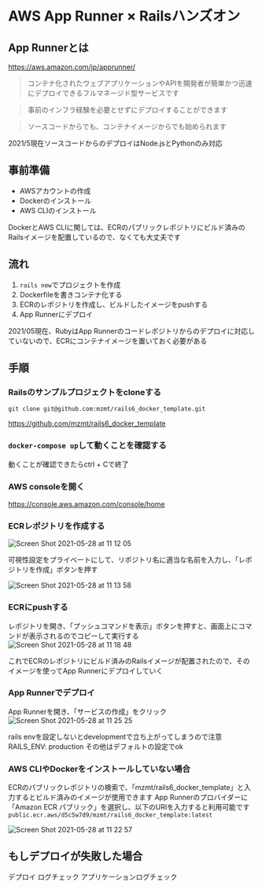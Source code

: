 # AWS App Runner × Railsハンズオン

## App Runnerとは
https://aws.amazon.com/jp/apprunner/

> コンテナ化されたウェブアプリケーションやAPIを開発者が簡単かつ迅速にデプロイできるフルマネージド型サービスです

> 事前のインフラ経験を必要とせずにデプロイすることができます

> ソースコードからでも、コンテナイメージからでも始められます

2021/5現在ソースコードからのデプロイはNode.jsとPythonのみ対応

## 事前準備
- AWSアカウントの作成
- Dockerのインストール
- AWS CLIのインストール

DockerとAWS CLIに関しては、ECRのパブリックレポジトリにビルド済みのRailsイメージを配置しているので、なくても大丈夫です

## 流れ
1. `rails new`でプロジェクトを作成
2. Dockerfileを書きコンテナ化する
3. ECRのレポジトリを作成し、ビルドしたイメージをpushする
4. App Runnerにデプロイ

2021/05現在、RubyはApp Runnerのコードレポジトリからのデプロイに対応していないので、ECRにコンテナイメージを置いておく必要がある


## 手順

### Railsのサンプルプロジェクトをcloneする

`git clone git@github.com:mzmt/rails6_docker_template.git`

https://github.com/mzmt/rails6_docker_template

### `docker-compose up`して動くことを確認する
動くことが確認できたらctrl + Cで終了

### AWS consoleを開く
https://console.aws.amazon.com/console/home

### ECRレポジトリを作成する

![Screen Shot 2021-05-28 at 11 12 05](https://user-images.githubusercontent.com/13535662/119919566-abeee000-bfa5-11eb-9e73-724f0fc40479.png)

可視性設定をプライベートにして、リポジトリ名に適当な名前を入力し、「レポジトリを作成」ボタンを押す

![Screen Shot 2021-05-28 at 11 13 58](https://user-images.githubusercontent.com/13535662/119919762-0ee07700-bfa6-11eb-824c-6f81978e2ec0.png)


### ECRにpushする
レポジトリを開き、「プッシュコマンドを表示」ボタンを押すと、画面上にコマンドが表示されるのでコピーして実行する
![Screen Shot 2021-05-28 at 11 18 48](https://user-images.githubusercontent.com/13535662/119920099-b2ca2280-bfa6-11eb-9fae-4145b91608ae.png)

これでECRのレポジトリにビルド済みのRailsイメージが配置されたので、そのイメージを使ってApp Runnerにデプロイしていく

### App Runnerでデプロイ
App Runnerを開き、「サービスの作成」をクリック
![Screen Shot 2021-05-28 at 11 25 25](https://user-images.githubusercontent.com/13535662/119920552-7ba84100-bfa7-11eb-82bb-29e1dc127daf.png)


rails envを設定しないとdevelopmentで立ち上がってしまうので注意
RAILS_ENV: production
その他はデフォルトの設定でok

### AWS CLIやDockerをインストールしていない場合
ECRのパブリックレポジトリの検索で、「mzmt/rails6_docker_template」と入力するとビルド済みのイメージが使用できます
App Runnerのプロバイダーに「Amazon ECR パブリック」を選択し、以下のURIを入力すると利用可能です
`public.ecr.aws/d5c5w7d9/mzmt/rails6_docker_template:latest`

![Screen Shot 2021-05-28 at 11 22 57](https://user-images.githubusercontent.com/13535662/119920298-12c0c900-bfa7-11eb-93f6-03e583bc624c.png)



## もしデプロイが失敗した場合

デプロイ ログチェック
アプリケーションログチェック
